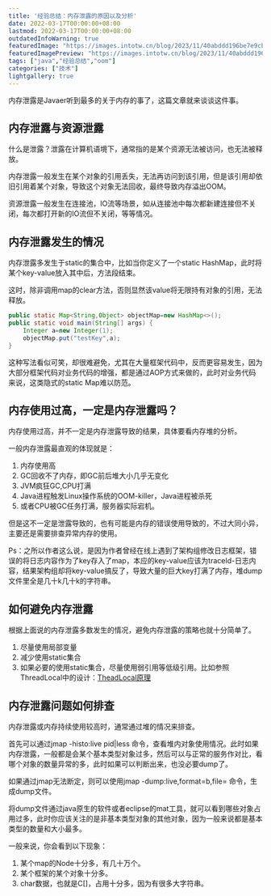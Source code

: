 ```yaml
---
title: '经验总结：内存泄露的原因以及分析'
date: 2022-03-17T00:00:00+08:00
lastmod: 2022-03-17T00:00:00+08:00
outdatedInfoWarning: true
featuredImage: "https://images.intotw.cn/blog/2023/11/40abddd196be7e9cb79b83534d4983a4.webp"
featuredImagePreview: "https://images.intotw.cn/blog/2023/11/40abddd196be7e9cb79b83534d4983a4.webp"
tags: ["java","经验总结","oom"]
categories: ["技术"]
lightgallery: true
---
```




内存泄露是Javaer听到最多的关于内存的事了，这篇文章就来谈谈这件事。

## 内存泄露与资源泄露

什么是泄露？泄露在计算机语境下，通常指的是某个资源无法被访问，也无法被释放。

内存泄露一般发生在某个对象的引用丢失，无法再访问到该引用，但是该引用却依旧引用着某个对象，导致这个对象无法回收，最终导致内存溢出OOM。

资源泄露一般发生在连接池，IO流等场景，如从连接池中每次都新建连接但不关闭，每次都打开新的IO流但不关闭，等等情况。

## 内存泄露发生的情况

内存泄露多发生于static的集合中，比如当你定义了一个static HashMap，此时将某个key-value放入其中后，方法段结束。

这时，除非调用map的clear方法，否则显然该value将无限持有对象的引用，无法释放。

```java
public static Map<String,Object> objectMap=new HashMap<>();
public static void main(String[] args) {
    Integer a=new Integer(1);
    objectMap.put("testKey",a);
}
```

这种写法看似可笑，却很难避免，尤其在大量框架代码中，反而更容易发生，因为大部分框架代码对业务代码的增强，都是通过AOP方式来做的，此时对业务代码来说，这类隐式的static Map难以防范。

## 内存使用过高，一定是内存泄露吗？

内存使用过高，并不一定是内存泄露导致的结果，具体要看内存堆的分析。

一般内存泄露最直观的体现就是：
1. 内存使用高
2. GC回收不了内存，即GC前后堆大小几乎无变化
3. JVM疯狂GC,CPU打满
4. Java进程触发Linux操作系统的OOM-killer，Java进程被杀死
5. 或者CPU被GC任务打满，服务器实际宕机。

但是这不一定是泄露导致的，也有可能是内存的错误使用导致的，不过大同小异，主要还是需要排查异常内存的使用。

Ps：之所以作者这么说，是因为作者曾经在线上遇到了架构组修改日志框架，错误的将日志内容作为了key存入了map，本应的key-value应该为traceId-日志内容，结果架构组却将key-value搞反了，导致大量的巨大key打满了内存，堆dump文件里全是几十k几十k的字符串。

## 如何避免内存泄露

根据上面说的内存泄露多数发生的情况，避免内存泄露的策略也就十分简单了。

1. 尽量使用局部变量
2. 减少使用static集合
3. 如果必要的使用static集合，尽量使用弱引用等低级引用。比如参照ThreadLocal中的设计：[TheadLocal原理](https://intotw.cn/posts/java-threadlocal/)

## 内存泄露问题如何排查

内存泄露或内存持续使用较高时，通常通过堆的情况来排查。

首先可以通过jmap -histo:live pid|less 命令，查看堆内对象使用情况。此时如果内存泄露，一般都是会某个基本类型对象过多，然后可以与正常的服务作对比，看哪个对象的数量异常的多，此时如果可以判断出来，也没必要dump了。

如果通过jmap无法断定，则可以使用jmap -dump:live,format=b,file=<filename> 命令，生成dump文件。

将dump文件通过java原生的软件或者eclipse的mat工具，就可以看到哪些对象占用过多，此时你应该关注的是非基本类型对象的其他对象，因为一般来说都是基本类型的数量和大小最多。

一般来说，你会看到以下现象：
1. 某个map的Node十分多，有几十万个。
2. 某个框架的某个对象十分多。
3. char数据，也就是C[]，占用十分多，因为有很多大字符串。
